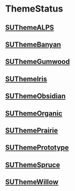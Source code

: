 # ThemeStatus

## [SUThemeALPS](https://github.com/SimpleUpdates/SUThemeALPS)
## [SUThemeBanyan](https://github.com/SimpleUpdates/SUThemeBanyan)
## [SUThemeGumwood](https://github.com/SimpleUpdates/SUThemeGumwood)
## [SUThemeIris](https://github.com/SimpleUpdates/SUThemeIris)
## [SUThemeObsidian](https://github.com/SimpleUpdates/SUThemeObsidian)
## [SUThemeOrganic](https://github.com/SimpleUpdates/SUThemeOrganic)
## [SUThemePrairie](https://github.com/SimpleUpdates/SUThemePrairie)
## [SUThemePrototype](https://github.com/SimpleUpdates/SUThemePrototype)
## [SUThemeSpruce](https://github.com/SimpleUpdates/SUThemeSpruce)
## [SUThemeWillow](https://github.com/SimpleUpdates/SUThemeWillow)
